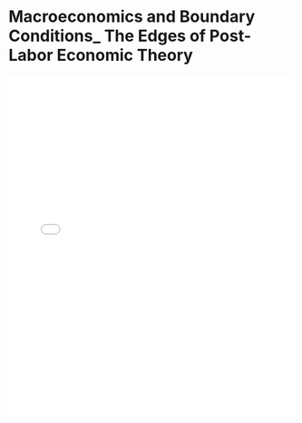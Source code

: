 # Macroeconomics and Boundary Conditions_ The Edges of Post-Labor Economic Theory

<embed src="Macroeconomics and Boundary Conditions_ The Edges of Post-Labor Economic Theory.pdf" type="application/pdf" width="100%" height="600px">

